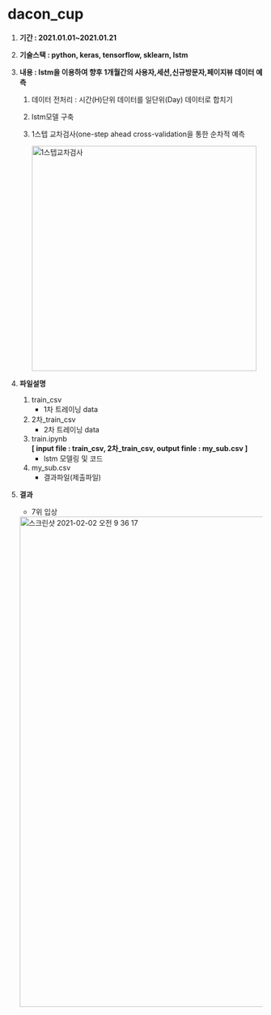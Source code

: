 # dacon_cup

1. **기간 : 2021.01.01~2021.01.21**

2. **기술스택 : python, keras, tensorflow, sklearn, lstm**

3. **내용 : lstm을 이용하여 향후 1개월간의 사용자,세션,신규방문자,페이지뷰 데이터 예측**
    1. 데이터 전처리 : 시간(H)단위 데이터를 일단위(Day) 데이터로 합치기
    2. lstm모델 구축
    3. 1스텝 교차검사(one-step ahead cross-validation을 통한 순차적 예측
      
        <img width="444" alt="1스텝교차검사" src="https://user-images.githubusercontent.com/50386280/106535264-34e69500-6539-11eb-97d0-befc49bef049.png">

4. **파일설명**
    1. train_csv 
        - 1차 트레이닝 data
    2. 2차_train_csv  
        - 2차 트레이닝 data
    3. train.ipynb  
        **[ input file : train_csv, 2차_train_csv, output finle : my_sub.csv ]**
        - lstm 모델링 및 코드
    4. my_sub.csv
        - 결과파일(제출파일)


5. **결과**
    - 7위 입상
    <img width="967" alt="스크린샷 2021-02-02 오전 9 36 17" src="https://user-images.githubusercontent.com/50386280/106535830-6f046680-653a-11eb-8c54-326feb1cf2b6.png">
